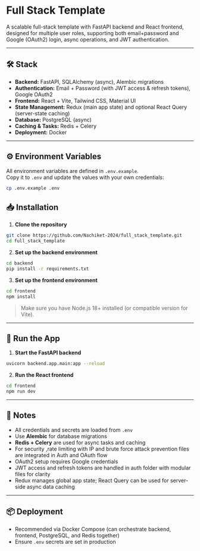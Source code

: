 # Full Stack Template

A scalable full-stack template with FastAPI backend and React frontend, designed for multiple user roles, supporting both email+password and Google (OAuth2) login, async operations, and JWT authentication.

---

## 🛠️ Stack

- **Backend:** FastAPI, SQLAlchemy (async), Alembic migrations  
- **Authentication:** Email + Password (with JWT access & refresh tokens), Google OAuth2 
- **Frontend:** React + Vite, Tailwind CSS, Material UI  
- **State Management:** Redux (main app state) and optional React Query (server-state caching)  
- **Database:** PostgreSQL (async)  
- **Caching & Tasks:** Redis + Celery    
- **Deployment:** Docker

---

## ⚙️ Environment Variables

All environment variables are defined in `.env.example`.  
Copy it to `.env` and update the values with your own credentials:

```bash
cp .env.example .env
```

## 📥 Installation

1. **Clone the repository**
```bash
git clone https://github.com/Nachiket-2024/full_stack_template.git
cd full_stack_template
```

2. **Set up the backend environment**
```bash
cd backend
pip install -r requirements.txt
```

3. **Set up the frontend environment**
```bash
cd frontend
npm install
```

> Make sure you have Node.js 18+ installed (or compatible version for Vite).  

---

## 🚀 Run the App

1. **Start the FastAPI backend**
```bash
uvicorn backend.app.main:app --reload
```

2. **Run the React frontend**
```bash
cd frontend
npm run dev
```

---

## 📝 Notes

- All credentials and secrets are loaded from `.env`  
- Use **Alembic** for database migrations  
- **Redis + Celery** are used for async tasks and caching  
- For security ,rate limiting with IP and brute force attack prevention files are integrated in Auth and OAuth flow
- OAuth2 setup requires Google credentials  
- JWT access and refresh tokens are handled in auth folder with modular files for clarity 
- Redux manages global app state; React Query can be used for server-side async data caching  

---

## 📦 Deployment

- Recommended via Docker Compose (can orchestrate backend, frontend, PostgreSQL, and Redis together)
- Ensure `.env` secrets are set in production
